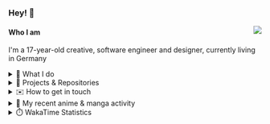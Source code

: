 ### Hey! 👋

[<img src="https://lanyard-profile-readme.vercel.app/api/228965621478588416" align="right">](https://discord.com/users/228965621478588416)

#### Who I am

I'm a 17-year-old creative, software engineer and designer, currently living in Germany

<details>
  <summary>💼 What I do</summary>

I currently am working on starting a publishing and management company for creatives.
I also am creative lead, community manager, and web developer at the Minecraft Server [Xenyria](https://xenyria.net) and the team behind it, [Pixelground Labs](https://pixelgroundlabs.com).
</details>

<details>
  <summary>📁 Projects & Repositories</summary>

<table>
    <thead>
        <tr>
            <th colspan=2>Svelte Libraries</th>
        </tr>
    </thead>
    <tbody>
        <tr>
            <td><a href="https://github.com/pixelgroundlabs/svelte-skinview3d">pixelgroundlabs/svelte-skinview3d</a></td>
            <td>A svelte component for rendering Minecraft SKins in 3D based on <a href="https://github.com/bs-community/skinview3d">skinview3d</a></td>
        </tr>
    </tbody>
    <thead>
        <tr>
            <th colspan=2>Minecraft Mods</th>
        </tr>
    </thead>
    <tbody>
        <tr>
            <td><a href="https://github.com/XenyriaNET/xeem">Xenyria Experience Enhancement Mod</a></td>
            <td>A client-side Minecraft Mod aiming to improve the experience on the Xenyria Minecraft Server</td>
        </tr>
    </tbody>
    <thead>
        <tr>
            <th colspan=2>Old Stuff</th>
        </tr>
    </thead>
    <tbody>
        <tr>
            <td><a href="https://github.com/OfficialCRUGG/lwstatus">lwstatus</a></td>
            <td>Lightweight webserver exposing various system metrics as a JSON endpoint and frontend</td>
        </tr>
        <tr>
            <td><a href="https://github.com/OfficialCRUGG/cfddns">cfddns / cloudflare-dyndns</a></td>
            <td>Simple application to run in the background that regularly checks for IP address changes and updates specific Cloudflare DNS Records accordingly. <s><i>Not sure how this still works...</i></s></td>
        </tr>
    </tbody>
</table>

</details>

<details>
  <summary>✉️ How to get in touch</summary>
  
> Sorted by how quickly you can expect a reply
- [Hit me up on Discord](https://discord.com/users/228965621478588416)
- [Hit me up on Twitter](https://twitter.com/cruggdev)
- [Send me a mail](mailto:me@crg.sh)
</details>


<details>
  <summary>🌸 My recent anime & manga activity</summary>
  
<!-- ANILIST_ACTIVITY:start -->

-   📺 Watched episode 7 - 9 of [Horimiya: The Missing Pieces](https://anilist.co/anime/163132) (15:57, 30 December 2023)
-   📺 Watched episode 3 of [SPY x FAMILY Season 2](https://anilist.co/anime/158927) (23:52, 29 December 2023)
-   📺 Watched episode 6 of [Horimiya: The Missing Pieces](https://anilist.co/anime/163132) (18:39, 29 December 2023)
-   📺 Rewatched episode 18 of [Toradora!](https://anilist.co/anime/4224) (03:38, 29 December 2023)
-   📺 Plans to watch [Tsuredure Children](https://anilist.co/anime/98291) (22:05, 28 December 2023)

<!-- ANILIST_ACTIVITY:end -->
</details>

<details>
  <summary>⏱️ WakaTime Statistics</summary>

<!--START_SECTION:waka-->

```txt
From: 21 December 2023 - To: 28 December 2023

Svelte       17 hrs 41 mins  █████████████▓░░░░░░░░░░░   54.52 %
TypeScript   5 hrs 32 mins   ████▒░░░░░░░░░░░░░░░░░░░░   17.06 %
HTML         3 hrs 52 mins   ███░░░░░░░░░░░░░░░░░░░░░░   11.96 %
Prisma       1 hr 30 mins    █▒░░░░░░░░░░░░░░░░░░░░░░░   04.67 %
JavaScript   1 hr 7 mins     █░░░░░░░░░░░░░░░░░░░░░░░░   03.48 %
```

<!--END_SECTION:waka-->
</details>
